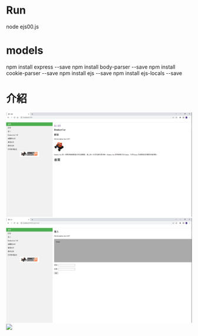# Run
node ejs00.js

# models
npm install express --save
npm install body-parser --save
npm install cookie-parser --save
npm install ejs --save
npm install ejs-locals --save
 
# 介紹
![](figure/index.png)
![](figure/login.png)
![](figure/register.png)
